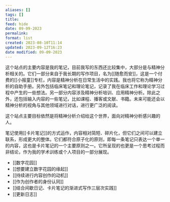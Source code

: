 ```yaml
---
aliases: []
tags: []
title: 
feed: hide
date: 09-09-2023
permalink: 
format: list
created: 2023-08-10T11:14
updated: 2023-09-12T16:23
date modified: 09-09-2023
---
```

这个站点的主要内容是我的笔记，目前我写的东西还比较集中，大部分是与精神分析相关的。它们一部分来自于我长期的写作项目，名为[[随愈而安]]，这是一个付费的[[小报童]]专栏，内容是精神分析在日常生活中的实践。我也将它称为精神分析的自助手册。另外包括临床笔记和理论笔记，记录了我在临床工作和理论学习过程中产生的一些想法。另一部分内容涉及精神分析培训、应用精神分析。除此之外，还包括输入内容的一些笔记，比如课程、播客或文献、书籍。未来可能还会以精神分析的视角与其他领域进行对话，进行更广泛的阅读。

这个站点主要目标依然是将精神分析介绍给这个世界，面向对精神分析感兴趣的人。

笔记使用[[卡片笔记]]的方式运作，内容相对简短、碎片化，但它们之间可以建立联系，形成更大的整体。它们都符合原子化的原则，即每一条笔记只表达一个单一的内容，这也是卡片笔记的一个主要原则之一。它所呈现的也更是一个思考过程而非结论，作为我的学术训练或个人项目的一部分展现。

- [[数字花园]]
- [[想要建立数字花园的缘起]]
- [[持续进行内容创作的动机]]
- [[作为创作者的身份认同]]
- [[结合间歇日记、卡片笔记的渐进式写作三层次实践]]
- [[更新日志]]
